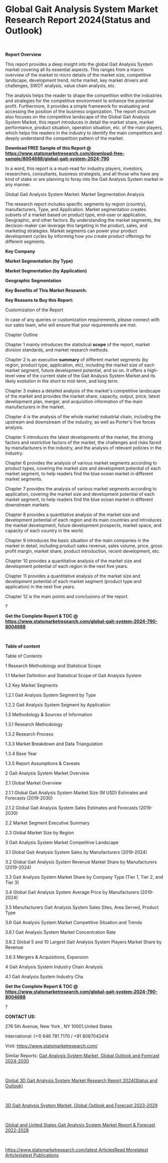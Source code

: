 <h1>Global Gait Analysis System Market Research Report 2024(Status and Outlook)</h1><br/><p><strong>Report Overview</strong></p>
 
 
 
 <p>This report provides a deep insight into the global Gait Analysis System market covering all its essential aspects. This ranges from a macro overview of the market to micro details of the market size, competitive landscape, development trend, niche market, key market drivers and challenges, SWOT analysis, value chain analysis, etc.</p>
 
 
 
 <p>The analysis helps the reader to shape the competition within the industries and strategies for the competitive environment to enhance the potential profit. Furthermore, it provides a simple framework for evaluating and accessing the position of the business organization. The report structure also focuses on the competitive landscape of the Global Gait Analysis System Market, this report introduces in detail the market share, market performance, product situation, operation situation, etc. of the main players, which helps the readers in the industry to identify the main competitors and deeply understand the competition pattern of the market.</p>
 
 
 
 <p><strong>Download FREE Sample of this Report @ <a href="https://www.statsmarketresearch.com/download-free-sample/8004688/global-gait-system-2024-790">https://www.statsmarketresearch.com/download-free-sample/8004688/global-gait-system-2024-790</a></strong></p>
 
 
 
 <p>In a word, this report is a must-read for industry players, investors, researchers, consultants, business strategists, and all those who have any kind of stake or are planning to foray into the Gait Analysis System market in any manner.</p>
 
 
 
 <p>Global Gait Analysis System Market: Market Segmentation Analysis</p>
 
 
 
 <p>The research report includes specific segments by region (country), manufacturers, Type, and Application. Market segmentation creates subsets of a market based on product type, end-user or application, Geographic, and other factors. By understanding the market segments, the decision-maker can leverage this targeting in the product, sales, and marketing strategies. Market segments can power your product development cycles by informing how you create product offerings for different segments.</p>
 
 
 
 <p><strong>Key Company</strong></p>
 
 
 
 <p><strong>Market Segmentation (by Type)</strong></p>
 
 
 
 <p><strong>Market Segmentation (<strong>by Application</strong>)</strong></p>
 
 
 
 <p><strong>Geographic Segmentation</strong></p>
 
 
 
 <p><strong>Key Benefits of This Market Research:</strong></p>
 
 
 
 <p><strong>Key <strong>Reasons to Buy</strong> this Report:</strong></p>
 
 
 
 <p>Customization of the Report</p>
 
 
 
 <p>In case of any queries or customization requirements, please connect with our sales team, who will ensure that your requirements are met.</p>
 
 
 
 <p>Chapter Outline</p>
 
 
 
 <p>Chapter 1 mainly introduces the statistical <strong>scope</strong> of the report, market division standards, and market research methods.</p>
 
 
 
 <p>Chapter 2 is an executive <strong>summary</strong> of different market segments (by region, product type, application, etc), including the market size of each market segment, future development potential, and so on. It offers a high-level view of the current state of the Gait Analysis System Market and its likely evolution in the short to mid-term, and long term.</p>
 
 
 
 <p>Chapter 3 makes a detailed analysis of the market&#39;s competitive landscape of the market and provides the market share, capacity, output, price, latest development plan, merger, and acquisition information of the main manufacturers in the market.</p>
 
 
 
 <p>Chapter 4 is the analysis of the whole market industrial chain, including the upstream and downstream of the industry, as well as Porter&#39;s five forces analysis.</p>
 
 
 
 <p>Chapter 5 introduces the latest developments of the market, the driving factors and restrictive factors of the market, the challenges and risks faced by manufacturers in the industry, and the analysis of relevant policies in the industry.</p>
 
 
 
 <p>Chapter 6 provides the analysis of various market segments according to product types, covering the market size and development potential of each market segment, to help readers find the blue ocean market in different market segments.</p>
 
 
 
 <p>Chapter 7 provides the analysis of various market segments according to application, covering the market size and development potential of each market segment, to help readers find the blue ocean market in different downstream markets.</p>
 
 
 
 <p>Chapter 8 provides a quantitative analysis of the market size and development potential of each region and its main countries and introduces the market development, future development prospects, market space, and capacity of each country in the world.</p>
 
 
 
 <p>Chapter 9 introduces the basic situation of the main companies in the market in detail, including product sales revenue, sales volume, price, gross profit margin, market share, product introduction, recent development, etc.</p>
 
 
 
 <p>Chapter 10 provides a quantitative analysis of the market size and development potential of each region in the next five years.</p>
 
 
 
 <p>Chapter 11 provides a quantitative analysis of the market size and development potential of each market segment (product type and application) in the next five years.</p>
 
 
 
 <p>Chapter 12 is the main points and conclusions of the report.</p>
 
 
 
 <p>? </p>
 
 
 
 <div><b>Get the Complete Report & TOC @ <a href="https://www.statsmarketresearch.com/global-gait-system-2024-790-8004688">https://www.statsmarketresearch.com/global-gait-system-2024-790-8004688</a></b></div>
 
 
 
 <p><br />
 
 <b>Table of content</b></p>
 
 
 
 <p>Table of Contents<br />
 
 1 Research Methodology and Statistical Scope<br />
 
 1.1 Market Definition and Statistical Scope of Gait Analysis System<br />
 
 1.2 Key Market Segments<br />
 
 1.2.1 Gait Analysis System Segment by Type<br />
 
 1.2.2 Gait Analysis System Segment by Application<br />
 
 1.3 Methodology & Sources of Information<br />
 
 1.3.1 Research Methodology<br />
 
 1.3.2 Research Process<br />
 
 1.3.3 Market Breakdown and Data Triangulation<br />
 
 1.3.4 Base Year<br />
 
 1.3.5 Report Assumptions & Caveats<br />
 
 2 Gait Analysis System Market Overview<br />
 
 2.1 Global Market Overview<br />
 
 2.1.1 Global Gait Analysis System Market Size (M USD) Estimates and Forecasts (2019-2030)<br />
 
 2.1.2 Global Gait Analysis System Sales Estimates and Forecasts (2019-2030)<br />
 
 2.2 Market Segment Executive Summary<br />
 
 2.3 Global Market Size by Region<br />
 
 3 Gait Analysis System Market Competitive Landscape<br />
 
 3.1 Global Gait Analysis System Sales by Manufacturers (2019-2024)<br />
 
 3.2 Global Gait Analysis System Revenue Market Share by Manufacturers (2019-2024)<br />
 
 3.3 Gait Analysis System Market Share by Company Type (Tier 1, Tier 2, and Tier 3)<br />
 
 3.4 Global Gait Analysis System Average Price by Manufacturers (2019-2024)<br />
 
 3.5 Manufacturers Gait Analysis System Sales Sites, Area Served, Product Type<br />
 
 3.6 Gait Analysis System Market Competitive Situation and Trends<br />
 
 3.6.1 Gait Analysis System Market Concentration Rate<br />
 
 3.6.2 Global 5 and 10 Largest Gait Analysis System Players Market Share by Revenue<br />
 
 3.6.3 Mergers & Acquisitions, Expansion<br />
 
 4 Gait Analysis System Industry Chain Analysis<br />
 
 4.1 Gait Analysis System Industry Cha</p>
 
 
 
 <div><b>Get the Complete Report & TOC @ <a href="https://www.statsmarketresearch.com/global-gait-system-2024-790-8004688">https://www.statsmarketresearch.com/global-gait-system-2024-790-8004688</a></b></div>
 
 
 
 <p>? </p>
 
 
 
 <p><b>CONTACT US:</b><br />
 
 276 5th Avenue, New York , NY 10001,United States<br />
 
 International: (+1) 646 781 7170 / +91 8087042414<br />
 
 Visit: <a href="https://www.statsmarketresearch.com/">https://www.statsmarketresearch.com/</a><br />
 
 Similar Reports: <a href="https://www.statsmarketresearch.com/global-gait-system-2024-790-8004688">Gait Analysis System Market, Global Outlook and Forecast 2024-2030</a><br />
 
 <br />
 
 <a href="https://www.statsmarketresearch.com/global-gait-system-2024-790-8004688">Global 3D Gait Analysis System Market Research Report 2024(Status and Outlook)</a><br />
 
 <br />
 
 <a href="https://www.statsmarketresearch.com/global-gait-system-2024-790-8004688">3D Gait Analysis System Market, Global Outlook and Forecast 2023-2029</a><br />
 
 <br />
 
 <a href="https://www.statsmarketresearch.com/global-gait-system-2024-790-8004688">Global and United States Gait Analysis System Market Report & Forecast 2022-2028</a><br />
 
 <br />
 
 <a href="https://gyeongbokgung.com">https://www.statsmarketresearch.com/</a><a href="https://hallyeomaritime.com">latest Articles</a><a href="https://jingwansa.com">Read More</a><a href="https://nguoiviet.jp/">latest Articles</a><a href="https://www.intelmarketresearch.com/">latest Publications</a></p>